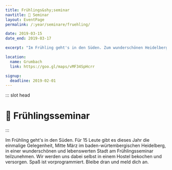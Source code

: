 ```yaml
---
title: Frühlings&shy;seminar
navtitle: 🌻 Seminar
layout: EventPage
permalink: /:year/seminare/fruehling/

date: 2019-03-15
date_end: 2019-03-17

excerpt: "Im Frühling geht's in den Süden. Zum wunderschönen Heidelberg. 🌄😊"

location:
  name: Grumbach
  link: https://goo.gl/maps/vMF34SpHcrr

signup:
  deadline: 2019-02-01
---
```


::: slot head

# :sunflower: Frühlings&shy;seminar

:::

Im Frühling geht's in den Süden. Für 15 Leute gibt es dieses Jahr die einmalige Gelegenheit,
Mitte März im baden-würtembergischen Heidelberg, in einer wunderschönen und lebenswerten
Stadt am Frühlingsseminar teilzunehmen. Wir werden uns dabei selbst in einem Hostel bekochen und versorgen. Spaß ist vorprogrammiert. Bleibe dran und meld dich an.
